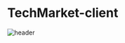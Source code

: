 # TechMarket-client

![header](https://capsule-render.vercel.app/api?type=Waving&text=Techstates%20member&animation=twinkling&color=gradient&height=200)

